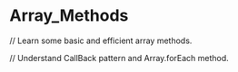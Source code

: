 # Array_Methods
// Learn some basic and efficient array methods.

// Understand CallBack pattern and Array.forEach method.